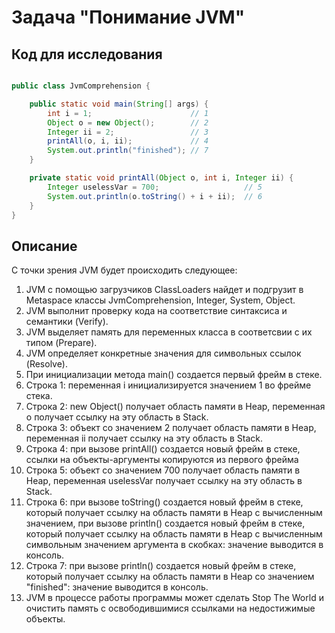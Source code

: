 # Задача "Понимание JVM"

## Код для исследования
```java

public class JvmComprehension {

    public static void main(String[] args) {
        int i = 1;                      // 1
        Object o = new Object();        // 2
        Integer ii = 2;                 // 3
        printAll(o, i, ii);             // 4
        System.out.println("finished"); // 7
    }

    private static void printAll(Object o, int i, Integer ii) {
        Integer uselessVar = 700;                   // 5
        System.out.println(o.toString() + i + ii);  // 6
    }
}

```
## Описание
С точки зрения JVM будет происходить следующее:
1. JVM с помощью загрузчиков ClassLoaders найдет и подгрузит в Metaspace классы JvmComprehension, Integer, System, Object.
2. JVM выполнит проверку кода на соответствие синтаксиса и семантики (Verify).
3. JVM выделяет память для переменных класса в соответсвии с их типом (Prepare).
4. JVM определяет конкретные значения для символьных ссылок (Resolve).
5. При инициализации метода main() создается первый фрейм в стеке.
6. Строка 1: переменная i инициализируется значением 1 во фрейме стека.
7. Строка 2: new Object() получает область памяти в Heap, переменная o получает ссылку на эту область в Stack.
8. Строка 3: объект со значением 2 получает область памяти в Heap, переменная ii получает ссылку на эту область в Stack.
9. Строка 4: при вызове printAll() создается новый фрейм в стеке, ссылки на объекты-аргументы копируются из первого фрейма
10. Строка 5: объект со значением 700 получает область памяти в Heap, переменная uselessVar получает ссылку на эту область в Stack.
11. Строка 6: при вызове toString() создается новый фрейм в стеке, который получает ссылку на область памяти в Heap с вычисленным  значением, при вызове println() создается новый фрейм в стеке, который получает ссылку на область памяти в Heap с вычисленным символьным значением аргумента в скобках: значение выводится в консоль.
12. Строка 7: при вызове println() создается новый фрейм в стеке, который получает ссылку на область памяти в Heap со значением "finished": значение выводится в консоль.
13. JVM в процессе работы программы может сделать Stop The World и очистить память с освободившимися ссылками на недостижимые объекты.